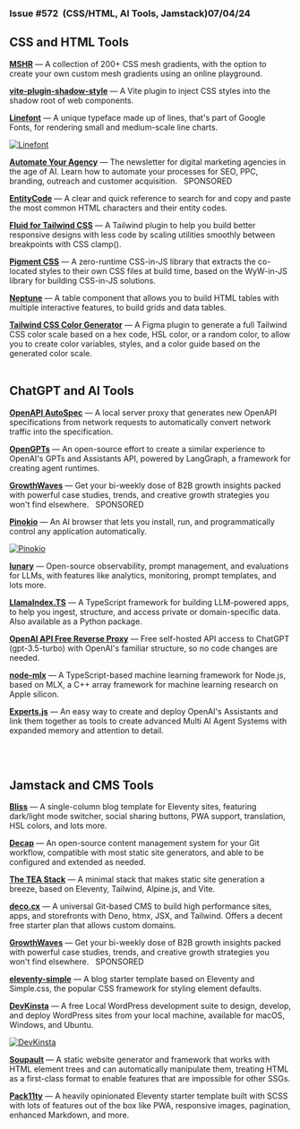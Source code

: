                 

### Issue #572  (CSS/HTML, AI Tools, Jamstack)07/04/24

  

CSS and HTML Tools
------------------

[**MSHR**](https://www.mshr.app/) — A collection of 200+ CSS mesh gradients, with the option to create your own custom mesh gradients using an online playground.  
  
[**vite-plugin-shadow-style**](https://github.com/hood/vite-plugin-shadow-style) — A Vite plugin to inject CSS styles into the shadow root of web components.  
  
[**Linefont**](https://github.com/dy/linefont) — A unique typeface made up of lines, that's part of Google Fonts, for rendering small and medium-scale line charts.

[![Linefont](https://mcusercontent.com/ea228d7061e8bbfa8639666ad/images/fc324b2f-254e-2260-2f81-c77bc50fa5ff.png)](https://github.com/dy/linefont)

  
[**Automate Your Agency**](https://sparklp.co/p/de0e846338) — The newsletter for digital marketing agencies in the age of AI. Learn how to automate your processes for SEO, PPC, branding, outreach and customer acquisition.   SPONSORED   
  
[**EntityCode**](https://entitycode.com/) — A clear and quick reference to search for and copy and paste the most common HTML characters and their entity codes.  
  
[**Fluid for Tailwind CSS**](https://fluid.tw/) — A Tailwind plugin to help you build better responsive designs with less code by scaling utilities smoothly between breakpoints with CSS clamp().  
  
[**Pigment CSS**](https://github.com/mui/pigment-css) — A zero-runtime CSS-in-JS library that extracts the co-located styles to their own CSS files at build time, based on the WyW-in-JS library for building CSS-in-JS solutions.  
  
[**Neptune**](https://github.com/WolfVector/neptune-component) — A table component that allows you to build HTML tables with multiple interactive features, to build grids and data tables.  
  
[**Tailwind CSS Color Generator**](https://www.figma.com/community/plugin/1242548152689430610/tailwind-css-color-generator) — A Figma plugin to generate a full Tailwind CSS color scale based on a hex code, HSL color, or a random color, to allow you to create color variables, styles, and a color guide based on the generated color scale.  
 

ChatGPT and AI Tools
--------------------

[**OpenAPI AutoSpec**](https://github.com/Adawg4/openapi-autospec) — A local server proxy that generates new OpenAPI specifications from network requests to automatically convert network traffic into the specification.  
  
[**OpenGPTs**](https://github.com/langchain-ai/opengpts) — An open-source effort to create a similar experience to OpenAI's GPTs and Assistants API, powered by LangGraph, a framework for creating agent runtimes.  
  
[**GrowthWaves**](https://sparklp.co/p/c15c28acea) — Get your bi-weekly dose of B2B growth insights packed with powerful case studies, trends, and creative growth strategies you won't find elsewhere.   SPONSORED   
  
[**Pinokio**](https://pinokio.computer/) — An AI browser that lets you install, run, and programmatically control any application automatically.

[![Pinokio](https://mcusercontent.com/ea228d7061e8bbfa8639666ad/images/a7142263-2c4a-ac77-09b9-71d64efd0bbc.png)](https://pinokio.computer/)

  
[**lunary**](https://github.com/lunary-ai/lunary) — Open-source observability, prompt management, and evaluations for LLMs, with features like analytics, monitoring, prompt templates, and lots more.  
  
[**LlamaIndex.TS**](https://github.com/run-llama/LlamaIndexTS) — A TypeScript framework for building LLM-powered apps, to help you ingest, structure, and access private or domain-specific data. Also available as a Python package.  
  
[**OpenAI API Free Reverse Proxy**](https://github.com/PawanOsman/ChatGPT) — Free self-hosted API access to ChatGPT (gpt-3.5-turbo) with OpenAI's familiar structure, so no code changes are needed.  
  
[**node-mlx**](https://github.com/frost-beta/node-mlx) — A TypeScript-based machine learning framework for Node.js, based on MLX, a C++ array framework for machine learning research on Apple silicon.  
  
[**Experts.js**](https://github.com/metaskills/experts) — An easy way to create and deploy OpenAI's Assistants and link them together as tools to create advanced Multi AI Agent Systems with expanded memory and attention to detail.  
 

  
 

Jamstack and CMS Tools
----------------------

[**Bliss**](https://github.com/lwojcik/eleventy-template-bliss) — A single-column blog template for Eleventy sites, featuring dark/light mode switcher, social sharing buttons, PWA support, translation, HSL colors, and lots more.  
  
[**Decap**](https://decapcms.org/) — An open-source content management system for your Git workflow, compatible with most static site generators, and able to be configured and extended as needed.  
  
[**The TEA Stack**](https://github.com/mattwaler/tea-stack) — A minimal stack that makes static site generation a breeze, based on Eleventy, Tailwind, Alpine.js, and Vite.  
  
[**deco.cx**](https://deco.cx/) — A universal Git-based CMS to build high performance sites, apps, and storefronts with Deno, htmx, JSX, and Tailwind. Offers a decent free starter plan that allows custom domains.  
  
[**GrowthWaves**](https://sparklp.co/p/c15c28acea) — Get your bi-weekly dose of B2B growth insights packed with powerful case studies, trends, and creative growth strategies you won't find elsewhere.   SPONSORED   
  
[**eleventy-simple**](https://github.com/lkhrs/eleventy-simple) — A blog starter template based on Eleventy and Simple.css, the popular CSS framework for styling element defaults.  
  
[**DevKinsta**](https://kinsta.com/devkinsta/) — A free Local WordPress development suite to design, develop, and deploy WordPress sites from your local machine, available for macOS, Windows, and Ubuntu.

[![DevKinsta](https://mcusercontent.com/ea228d7061e8bbfa8639666ad/images/e58ec96c-910b-5eeb-e6fb-75304ed36d49.png)](https://kinsta.com/devkinsta/)

  
[**Soupault**](https://soupault.app/) — A static website generator and framework that works with HTML element trees and can automatically manipulate them, treating HTML as a first-class format to enable features that are impossible for other SSGs.  
  
[**Pack11ty**](https://github.com/nhoizey/pack11ty) — A heavily opinionated Eleventy starter template built with SCSS with lots of features out of the box like PWA, responsive images, pagination, enhanced Markdown, and more.